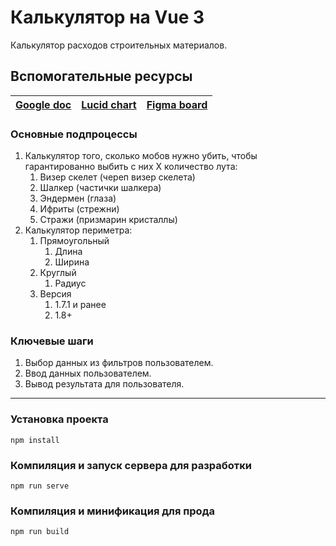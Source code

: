 # Калькулятор на Vue 3

Калькулятор расходов строительных материалов.

## Вспомогательные ресурсы

| [Google doc](https://docs.google.com/document/d/1k9Fo7ViuC7z_Y8eYO0Gh9_dTsJCbLxRgWSeP0bfh5Q0/edit) | [Lucid chart](https://lucid.app/lucidchart/b4ab593e-3906-4f82-ac74-6f64e487b6ac/edit?beaconFlowId=BF60F1D654728062&invitationId=inv_d8f14886-dca5-4b21-acaa-332be9c95224&page=0_0#) | [Figma board](https://www.figma.com/file/ZAoMjAuFvWPe3OkR7DqROz/%D0%93%D0%9F%D0%9D-(new)?node-id=0%3A1) |
|-|-|-|

### Основные подпроцессы

1. Калькулятор того, сколько мобов нужно убить, чтобы гарантированно выбить с них X количество лута:
   1. Визер скелет (череп визер скелета)
   2. Шалкер (частички шалкера)
   3. Эндермен (глаза)
   4. Ифриты (стрежни)
   5. Стражи (призмарин кристаллы)
2. Калькулятор периметра:
   1. Прямоугольный
      1. Длина
      2. Ширина
   2. Круглый
      1. Радиус
   3. Версия
      1. 1.7.1 и ранее
      2. 1.8+

### Ключевые шаги

1. Выбор данных из фильтров пользователем.
2. Ввод данных пользователем.
3. Вывод результата для пользователя.

---

### Установка проекта

```
npm install
```

### Компиляция и запуск сервера для разработки

```
npm run serve
```

### Компиляция и минификация для прода

```
npm run build
```
